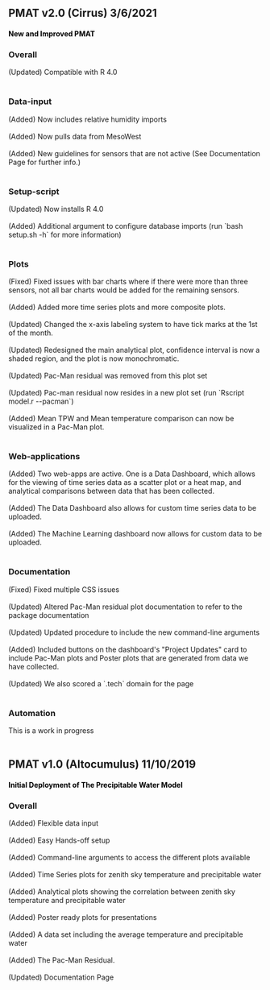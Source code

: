 <a id="top"></a>
<div class="section timeline">
<div class='timeline-item'>
<div class='content'><div class="collapsible">
<div class="collapsible-header">
<h2>PMAT v2.0 (Cirrus) <span class="label label-rounded text-light text-capitalize tag-date">3/6/2021</span></h2>
</div>
<div class="panel">
<h4 style="color:black">New and Improved PMAT</h4>
<div>
<h3>Overall</h3>
<li style="list-style: none;">
<span class="label label-rounded text-light text-capitalize tag-changed"><x>(</x>Updated<x>)</x></span>
Compatible with R 4.0
</li><br>
<h3>Data-input</h3>
<li style="list-style: none;">
<span class="label label-rounded text-light text-capitalize tag-added"><x>(</x>Added<x>)</x></span>
Now includes relative humidity imports
</li><br>
<li style="list-style: none;">
<span class="label label-rounded text-light text-capitalize tag-added"><x>(</x>Added<x>)</x></span>
Now pulls data from MesoWest
</li><br>
<li style="list-style: none;">
<span class="label label-rounded text-light text-capitalize tag-added"><x>(</x>Added<x>)</x></span>
New guidelines for sensors that are not active (See Documentation Page for further info.)
</li><br>
<h3>Setup-script</h3>
<li style="list-style: none;">
<span class="label label-rounded text-light text-capitalize tag-changed"><x>(</x>Updated<x>)</x></span>
Now installs R 4.0
</li><br>
<li style="list-style: none;">
<span class="label label-rounded text-light text-capitalize tag-added"><x>(</x>Added<x>)</x></span>
Additional argument to configure database imports (run `bash setup.sh -h` for more information)
</li><br>
<h3>Plots</h3>
<li style="list-style: none;">
<span class="label label-rounded text-light text-capitalize tag-fixed"><x>(</x>Fixed<x>)</x></span>
Fixed issues with bar charts where if there were more than three sensors, not all bar charts would be added for the remaining sensors.
</li><br>
<li style="list-style: none;">
<span class="label label-rounded text-light text-capitalize tag-added"><x>(</x>Added<x>)</x></span>
Added more time series plots and more composite plots.
</li><br>
<li style="list-style: none;">
<span class="label label-rounded text-light text-capitalize tag-changed"><x>(</x>Updated<x>)</x></span>
Changed the x-axis labeling system to have tick marks at the 1st of the month.
</li><br>
<li style="list-style: none;">
<span class="label label-rounded text-light text-capitalize tag-changed"><x>(</x>Updated<x>)</x></span>
Redesigned the main analytical plot, confidence interval is now a shaded region, and the plot is now monochromatic.
</li><br>
<li style="list-style: none;">
<span class="label label-rounded text-light text-capitalize tag-changed"><x>(</x>Updated<x>)</x></span>
Pac-Man residual was removed from this plot set
</li><br>
<li style="list-style: none;">
<span class="label label-rounded text-light text-capitalize tag-changed"><x>(</x>Updated<x>)</x></span>
Pac-man residual now resides in a new plot set (run `Rscript model.r --pacman`)
</li><br>
<li style="list-style: none;">
<span class="label label-rounded text-light text-capitalize tag-added"><x>(</x>Added<x>)</x></span>
Mean TPW and Mean temperature comparison can now be visualized in a Pac-Man plot.
</li><br>
<h3>Web-applications</h3>
<li style="list-style: none;">
<span class="label label-rounded text-light text-capitalize tag-added"><x>(</x>Added<x>)</x></span>
Two web-apps are active. One is a Data Dashboard, which allows for the viewing of time series data as a scatter plot or a heat map, and analytical comparisons between data that has been collected.
</li><br>
<li style="list-style: none;">
<span class="label label-rounded text-light text-capitalize tag-added"><x>(</x>Added<x>)</x></span>
The Data Dashboard also allows for custom time series data to be uploaded.
</li><br>
<li style="list-style: none;">
<span class="label label-rounded text-light text-capitalize tag-added"><x>(</x>Added<x>)</x></span>
The Machine Learning dashboard now allows for custom data to be uploaded.
</li><br>
<h3>Documentation</h3>
<li style="list-style: none;">
<span class="label label-rounded text-light text-capitalize tag-fixed"><x>(</x>Fixed<x>)</x></span>
Fixed multiple CSS issues
</li><br>
<li style="list-style: none;">
<span class="label label-rounded text-light text-capitalize tag-changed"><x>(</x>Updated<x>)</x></span>
Altered Pac-Man residual plot documentation to refer to the package documentation
</li><br>
<li style="list-style: none;">
<span class="label label-rounded text-light text-capitalize tag-changed"><x>(</x>Updated<x>)</x></span>
Updated procedure to include the new command-line arguments
</li><br>
<li style="list-style: none;">
<span class="label label-rounded text-light text-capitalize tag-added"><x>(</x>Added<x>)</x></span>
Included buttons on the dashboard's "Project Updates" card to include Pac-Man plots and Poster plots that are generated from data we have collected.
</li><br>
<li style="list-style: none;">
<span class="label label-rounded text-light text-capitalize tag-changed"><x>(</x>Updated<x>)</x></span>
We also scored a `.tech` domain for the page
</li><br>
<h3>Automation</h3>
<li style="list-style: none;">
This is a work in progress
</li><br>
</div></div></div></div></div><div class='timeline-item'>
<div class='content'><div class="collapsible">
<div class="collapsible-header">
<h2>PMAT v1.0 (Altocumulus) <span class="label label-rounded text-light text-capitalize tag-date">11/10/2019</span></h2>
</div>
<div class="panel">
<h4 style="color:black">Initial Deployment of The Precipitable Water Model</h4>
<div>
<h3>Overall</h3>
<li style="list-style: none;">
<span class="label label-rounded text-light text-capitalize tag-added"><x>(</x>Added<x>)</x></span>
Flexible data input
</li><br>
<li style="list-style: none;">
<span class="label label-rounded text-light text-capitalize tag-added"><x>(</x>Added<x>)</x></span>
Easy Hands-off setup
</li><br>
<li style="list-style: none;">
<span class="label label-rounded text-light text-capitalize tag-added"><x>(</x>Added<x>)</x></span>
Command-line arguments to access the different plots available
</li><br>
<li style="list-style: none;">
<span class="label label-rounded text-light text-capitalize tag-added"><x>(</x>Added<x>)</x></span>
Time Series plots for zenith sky temperature and precipitable water
</li><br>
<li style="list-style: none;">
<span class="label label-rounded text-light text-capitalize tag-added"><x>(</x>Added<x>)</x></span>
Analytical plots showing the correlation between zenith sky temperature and precipitable water
</li><br>
<li style="list-style: none;">
<span class="label label-rounded text-light text-capitalize tag-added"><x>(</x>Added<x>)</x></span>
Poster ready plots for presentations
</li><br>
<li style="list-style: none;">
<span class="label label-rounded text-light text-capitalize tag-added"><x>(</x>Added<x>)</x></span>
A data set including the average temperature and precipitable water
</li><br>
<li style="list-style: none;">
<span class="label label-rounded text-light text-capitalize tag-added"><x>(</x>Added<x>)</x></span>
The Pac-Man Residual.
</li><br>
<li style="list-style: none;">
<span class="label label-rounded text-light text-capitalize tag-changed"><x>(</x>Updated<x>)</x></span>
Documentation Page
</li><br>
</div></div></div></div></div></div>